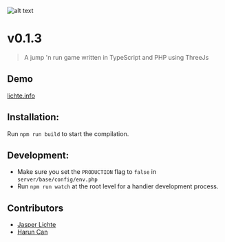 ![alt text](https://www.media.lichte.info/rainbow-cube/assets/Banner.png)

# v0.1.3

> A jump 'n run game written in TypeScript and PHP using ThreeJs

## Demo
[lichte.info](https://www.lichte.info/)

## Installation:
Run `npm run build` to start the compilation.

## Development:
* Make sure you set the `PRODUCTION` flag to `false` in `server/base/config/env.php`
* Run `npm run watch` at the root level for a handier development process.

## Contributors

- [Jasper Lichte](https://github.com/JasperLichte)
- [Harun Can](https://github.com/TaZn)
